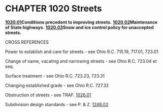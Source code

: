 CHAPTER 1020 Streets
====================

[**1020.01**](40b41ec8.html)**Conditions precedent to improving
streets.** [**1020.02**](40b776c6.html)**Maintenance of State
highways.** [**1020.03**](40bda8fd.html)**Snow and ice control policy
for unaccepted streets.**

CROSS REFERENCES

Power to establish and care for streets - see Ohio R.C. 715.19, 717.01,
723.01

Change of name, vacating and narrowing streets - see Ohio R.C. 723.04 et
seq.

Surface treatment - see Ohio R.C. 723.23, 723.31

Changing established grade - see Ohio R.C. 727.32

Obstruction of streets - see TRAF. [1026.01](1d57f813.html)

Subdivision design standards - see P. & Z. [1248.02](4b12004f.html)
